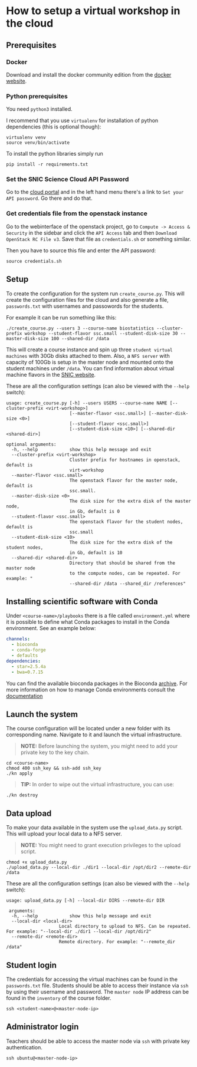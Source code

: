 # How to setup a virtual workshop in the cloud


## Prerequisites


### Docker

Download and install the docker community edition from the [docker
website][dockerwebsite].


### Python prerequisites

You need `python3` installed.

I recommend that you use `virtualenv` for installation of python dependencies
(this is optional though):

    virtualenv venv
    source venv/bin/activate


To install the python libraries simply run


    pip install -r requirements.txt

### Set the SNIC Science Cloud API Password

Go to the [cloud portal][cloud-portal] and in the left hand menu there's a
link to `Set your API password`. Go there and do that.


### Get credentials file from the openstack instance

Go to the webinterface of the openstack project, go to `Compute -> Access &
Security` in the sidebar and click the `API Access` tab and then `Download
OpenStack RC File v3`. Save that file as `credentials.sh` or something
similar.

Then you have to source this file and enter the API password:

    source credentials.sh


## Setup

To create the configuration for the system run `create_course.py`. This will
create the configuration files for the cloud and also generate a file,
`passwords.txt` with usernames and passowords for the students.

For example it can be run something like this:

    ./create_course.py --users 3 --course-name biostatistics --cluster-prefix workshop --student-flavor ssc.small --student-disk-size 30 --master-disk-size 100 --shared-dir /data

This will create a course instance and spin up three `student virtual machines` with 30Gb disks attached to them. Also, a `NFS server` with capacity of 100Gb is setup in the master node and mounted onto the student machines under `/data`. You can find information about virtual machine flavors in the [SNIC website][snic].

These are all the configuration settings (can also be viewed with the `--help` switch):


	usage: create_course.py [-h] --users USERS --course-name NAME [--cluster-prefix <virt-workshop>]
							[--master-flavor <ssc.small>] [--master-disk-size <0>]
							[--student-flavor <ssc.small>]
							[--student-disk-size <10>] [--shared-dir <shared-dir>]        

	optional arguments:
	  -h, --help            show this help message and exit
	  --cluster-prefix <virt-workshop>
							Cluster prefix for hostnames in openstack, default is
							virt-workshop
	  --master-flavor <ssc.small>
							The openstack flavor for the master node, default is
							ssc.small.
	  --master-disk-size <0>
							The disk size for the extra disk of the master node,
							in Gb, default is 0
	  --student-flavor <ssc.small>
							The openstack flavor for the student nodes, default is
							ssc.small
	  --student-disk-size <10>
							The disk size for the extra disk of the student nodes,
							in Gb, default is 10
	  --shared-dir <shared-dir>
							Directory that should be shared from the master node
							to the compute nodes, can be repeated. For example: "
							--shared-dir /data --shared_dir /references"

## Installing scientific software with Conda

Under `<course-name>/playbooks` there is a file called `environment.yml` where it is possible to define what Conda packages to install in the Conda environment. See an example below:

```YAML
channels:
  - bioconda
  - conda-forge
  - defaults
dependencies:
  - star=2.5.4a
  - bwa=0.7.15
```

You can find the available bioconda packages in the Bioconda [archive][bio]. For more information on how to manage Conda environments consult the [documentation][conda]

## Launch the system

The course configuration will be located under a new folder with its corresponding name. Navigate to it and launch the virtual infrastructure.

> **NOTE:** Before launching the system, you might need to add your private key to the key chain.

    cd <course-name>
    chmod 400 ssh_key && ssh-add ssh_key
    ./kn apply

> **TIP:** In order to wipe out the virtual infrastructure, you can use:

    ./kn destroy


## Data upload

To make your data available in the system use the `upload_data.py` script. This will upload your local data to a NFS server.

> **NOTE:** You might need to grant execution privileges to the upload script.

    chmod +x upload_data.py
    ./upload_data.py --local-dir ./dir1 --local-dir /opt/dir2 --remote-dir /data

These are all the configuration settings (can also be viewed with the `--help` switch):

	usage: upload_data.py [-h] --local-dir DIRS --remote-dir DIR

	 arguments:
	  -h, --help            show this help message and exit
	  --local-dir <local-dir>
						Local directory to upload to NFS. Can be repeated. For example: "--local-dir ./dir1 --local-dir /opt/dir2"
	  --remote-dir <remote-dir>
						Remote directory. For example: "--remote_dir /data"

## Student login

The credentials for accessing the virtual machines can be found in the `passwords.txt` file. Students should be able to access their instance via `ssh` by using their username and password. The `master node` IP address can be found in the `inventory` of the course folder.

    ssh <student-name>@<master-node-ip>
    
## Administrator login
Teachers should be able to access the master node via `ssh` with private key authentication.

    ssh ubuntu@<master-node-ip>

[dockerwebsite]: https://www.docker.com/community-edition "The docker website"
[cloud-portal]: https://cloud.snic.se/ "SNIC Cloud Portal"
[conda]: https://conda.io/docs/user-guide/tasks/manage-environments.html#creating-an-environment-file-manually "Conda environments docs"
[bio]: https://bioconda.github.io/recipes.html# "Bioconda archive"
[snic]: https://cloud.snic.se/index.php/instances/ "SNIC machine flavors"
